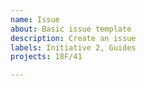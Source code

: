 ```yaml
---
name: Issue
about: Basic issue template
description: Create an issue
labels: Initiative 2, Guides
projects: 18F/41

---
```

